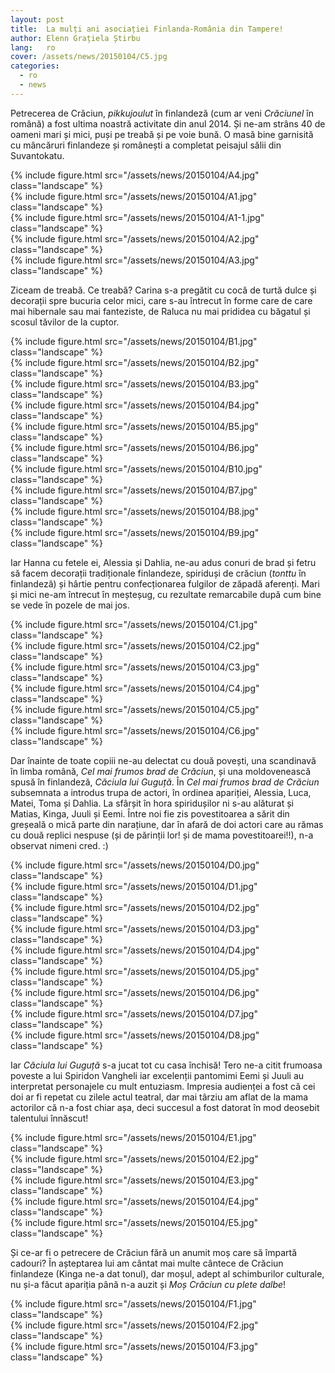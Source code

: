 ```yaml
---
layout: post
title:  La mulți ani asociației Finlanda-România din Tampere!
author: Elenn Grațiela Știrbu
lang:   ro
cover: /assets/news/20150104/C5.jpg
categories:
  - ro
  - news
---
```


Petrecerea de Crăciun, _pikkujoulut_ în finlandeză (cum ar veni _Crăciunel_ în română) a fost ultima noastră activitate din anul 2014. Și ne-am strâns 40 de oameni mari și mici, puși pe treabă și pe voie  bună. O masă bine garnisită cu mâncăruri finlandeze și românești a completat peisajul sălii din Suvantokatu.

<div class="row">
  <div class="col-md-3">
    {% include figure.html src="/assets/news/20150104/A4.jpg" class="landscape" %}
  </div>
  <div class="col-md-4">
    {% include figure.html src="/assets/news/20150104/A1.jpg" class="landscape" %}
  </div>
  <div class="col-md-4">
    {% include figure.html src="/assets/news/20150104/A1-1.jpg" class="landscape" %}
  </div>
  <div class="col-md-4">
    {% include figure.html src="/assets/news/20150104/A2.jpg" class="landscape" %}
  </div>
  <div class="col-md-4">
    {% include figure.html src="/assets/news/20150104/A3.jpg" class="landscape" %}
  </div>
</div>

Ziceam de treabă. Ce treabă? Carina s-a pregătit cu cocă de turtă dulce și decorații spre bucuria celor mici, care s-au întrecut în forme care de care mai hibernale sau mai fanteziste, de Raluca nu mai prididea cu băgatul și scosul tăvilor de la cuptor. 

<div class="row">
  <div class="col-md-4">
    {% include figure.html src="/assets/news/20150104/B1.jpg" class="landscape" %}
  </div>
  <div class="col-md-4">
    {% include figure.html src="/assets/news/20150104/B2.jpg" class="landscape" %}
  </div>
  <div class="col-md-4">
    {% include figure.html src="/assets/news/20150104/B3.jpg" class="landscape" %}
  </div>
  <div class="col-md-3">
    {% include figure.html src="/assets/news/20150104/B4.jpg" class="landscape" %}
  </div>
  <div class="col-md-3">
    {% include figure.html src="/assets/news/20150104/B5.jpg" class="landscape" %}
  </div>
  <div class="col-md-3">
    {% include figure.html src="/assets/news/20150104/B6.jpg" class="landscape" %}
  </div>
  <div class="col-md-3">
    {% include figure.html src="/assets/news/20150104/B10.jpg" class="landscape" %}
  </div>
  <div class="col-md-4">
    {% include figure.html src="/assets/news/20150104/B7.jpg" class="landscape" %}
  </div>
  <div class="col-md-4">
    {% include figure.html src="/assets/news/20150104/B8.jpg" class="landscape" %}
  </div>
  <div class="col-md-4">
    {% include figure.html src="/assets/news/20150104/B9.jpg" class="landscape" %}
  </div>
</div>

Iar Hanna cu fetele ei, Alessia și Dahlia, ne-au adus conuri de brad și fetru să facem decorații tradiționale finlandeze, spiriduși de crăciun (_tonttu_ în finlandeză) și hârtie pentru confecționarea fulgilor de zăpadă aferenți. Mari și mici ne-am întrecut în meșteșug, cu rezultate remarcabile după cum bine se vede în pozele de mai jos.

<div class="row">
  <div class="col-md-4">
    {% include figure.html src="/assets/news/20150104/C1.jpg" class="landscape" %}
  </div>
  <div class="col-md-4">
    {% include figure.html src="/assets/news/20150104/C2.jpg" class="landscape" %}
  </div>
  <div class="col-md-4">
    {% include figure.html src="/assets/news/20150104/C3.jpg" class="landscape" %}
  </div>
  <div class="col-md-4">
    {% include figure.html src="/assets/news/20150104/C4.jpg" class="landscape" %}
  </div>
  <div class="col-md-4">
    {% include figure.html src="/assets/news/20150104/C5.jpg" class="landscape" %}
  </div>
  <div class="col-md-4">
    {% include figure.html src="/assets/news/20150104/C6.jpg" class="landscape" %}
  </div>
</div>

Dar înainte de toate copiii ne-au delectat cu două povești, una scandinavă în limba română, _Cel mai frumos brad de Crăciun_, și una moldovenească spusă în finlandeză, _Căciula lui Guguță_. În _Cel mai frumos brad de Crăciun_ subsemnata a introdus trupa de actori, în ordinea apariției, Alessia, Luca, Matei, Toma și Dahlia. La sfârșit în hora spiridușilor ni s-au alăturat și Matias, Kinga, Juuli și Eemi. Între noi fie zis povestitoarea a sărit din greșeală o mică parte din narațiune, dar în afară de doi actori care au rămas cu două replici nespuse (și de părinții lor! și de mama povestitoarei!!), n-a observat nimeni cred. :)

<div class="row">
  <div class="col-md-4">
    {% include figure.html src="/assets/news/20150104/D0.jpg" class="landscape" %}
  </div>
  <div class="col-md-4">
    {% include figure.html src="/assets/news/20150104/D1.jpg" class="landscape" %}
  </div>
  <div class="col-md-4">
    {% include figure.html src="/assets/news/20150104/D2.jpg" class="landscape" %}
  </div>
  <div class="col-md-4">
    {% include figure.html src="/assets/news/20150104/D3.jpg" class="landscape" %}
  </div>
  <div class="col-md-4">
    {% include figure.html src="/assets/news/20150104/D4.jpg" class="landscape" %}
  </div>
  <div class="col-md-4">
    {% include figure.html src="/assets/news/20150104/D5.jpg" class="landscape" %}
  </div>
  <div class="col-md-4">
    {% include figure.html src="/assets/news/20150104/D6.jpg" class="landscape" %}
  </div>
  <div class="col-md-4">
    {% include figure.html src="/assets/news/20150104/D7.jpg" class="landscape" %}
  </div>
  <div class="col-md-4">
    {% include figure.html src="/assets/news/20150104/D8.jpg" class="landscape" %}
  </div>
</div>

Iar _Căciula lui Guguță_ s-a jucat tot cu casa închisă! Tero ne-a citit frumoasa poveste a lui Spiridon Vangheli iar excelenții pantomimi Eemi și Juuli au interpretat personajele cu mult entuziasm. Impresia audienței a fost că cei doi ar fi repetat cu zilele actul teatral, dar mai târziu am aflat de la mama actorilor că n-a fost chiar așa, deci succesul a fost datorat în mod deosebit talentului înnăscut!

<div class="row">
  <div class="col-md-3">
    {% include figure.html src="/assets/news/20150104/E1.jpg" class="landscape" %}
  </div>
  <div class="col-md-4">
    {% include figure.html src="/assets/news/20150104/E2.jpg" class="landscape" %}
  </div>
  <div class="col-md-4">
    {% include figure.html src="/assets/news/20150104/E3.jpg" class="landscape" %}
  </div>
  <div class="col-md-4">
    {% include figure.html src="/assets/news/20150104/E4.jpg" class="landscape" %}
  </div>
  <div class="col-md-4">
    {% include figure.html src="/assets/news/20150104/E5.jpg" class="landscape" %}
  </div>
</div>

Și ce-ar fi o petrecere de Crăciun fără un anumit moș care să împartă cadouri? În așteptarea lui am cântat mai multe cântece de Crăciun finlandeze (Kinga ne-a dat tonul), dar moșul, adept al schimburilor culturale, nu și-a făcut apariția până n-a auzit și _Moș Crăciun cu plete dalbe_! 

<div class="row">
  <div class="col-md-4">
    {% include figure.html src="/assets/news/20150104/F1.jpg" class="landscape" %}
  </div>
  <div class="col-md-4">
    {% include figure.html src="/assets/news/20150104/F2.jpg" class="landscape" %}
  </div>
  <div class="col-md-4">
    {% include figure.html src="/assets/news/20150104/F3.jpg" class="landscape" %}
  </div>
</div>
